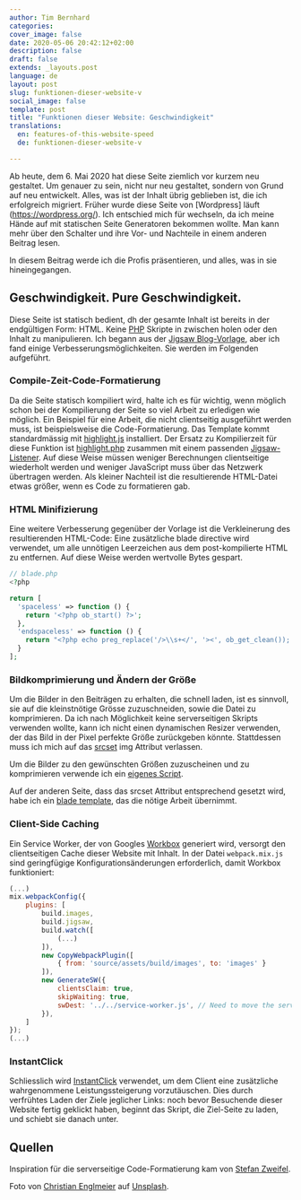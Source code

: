 ```yaml
---
author: Tim Bernhard
categories:
cover_image: false
date: 2020-05-06 20:42:12+02:00
description: false
draft: false
extends: _layouts.post
language: de
layout: post
slug: funktionen-dieser-website-v
social_image: false
template: post
title: "Funktionen dieser Website: Geschwindigkeit"
translations:
  en: features-of-this-website-speed
  de: funktionen-dieser-website-v

---
```


Ab heute, dem 6. Mai 2020 hat diese Seite ziemlich vor kurzem neu gestaltet.
Um genauer zu sein, nicht nur neu gestaltet, sondern von Grund auf neu entwickelt.
Alles, was ist der Inhalt übrig geblieben ist, die ich erfolgreich migriert.
Früher wurde diese Seite von [Wordpress] läuft (https://wordpress.org/).
Ich entschied mich für wechseln, da ich meine Hände auf mit statischen Seite Generatoren bekommen wollte.
Man kann mehr über den Schalter und ihre Vor- und Nachteile in einem anderen Beitrag lesen.

In diesem Beitrag werde ich die Profis präsentieren, und alles, was in sie hineingegangen.

## Geschwindigkeit. Pure Geschwindigkeit.

Diese Seite ist statisch bedient, dh der gesamte Inhalt ist bereits in der endgültigen Form: HTML.
Keine [PHP](https://php.net) Skripte in zwischen holen oder den Inhalt zu manipulieren.
Ich begann aus der [Jigsaw Blog-Vorlage](https://github.com/tightenco/jigsaw-blog-template/), aber ich fand einige Verbesserungsmöglichkeiten.
Sie werden im Folgenden aufgeführt.

### Compile-Zeit-Code-Formatierung

Da die Seite statisch kompiliert wird, halte ich es für wichtig, wenn möglich schon bei der Kompilierung der Seite so viel Arbeit zu erledigen wie möglich.
Ein Beispiel für eine Arbeit, die nicht clientseitig ausgeführt werden muss, ist beispielsweise die Code-Formatierung.
Das Template kommt standardmässig mit [highlight.js](https://highlightjs.org/usage/) installiert.
Der Ersatz zu Kompilierzeit für diese Funktion ist [highlight.php](https://github.com/scrivo/highlight.php) zusammen mit einem passenden [Jigsaw-Listener](https://github.com/GenieTim/genieblog.ch/blob/2dbcbd6369bceaafd2d4e1743d730c5e1d8e1bdd/listeners/HighlightCodeSyntax.php).
Auf diese Weise müssen weniger Berechnungen clientseitige wiederholt werden und weniger JavaScript muss über das Netzwerk übertragen werden.
Als kleiner Nachteil ist die resultierende HTML-Datei etwas größer, wenn es Code zu formatieren gab.

### HTML Minifizierung

Eine weitere Verbesserung gegenüber der Vorlage ist die Verkleinerung des resultierenden HTML-Code:
Eine zusätzliche blade directive wird verwendet, um alle unnötigen Leerzeichen aus dem post-kompilierte HTML zu entfernen.
Auf diese Weise werden wertvolle Bytes gespart.

```php
// blade.php
<?php

return [
  'spaceless' => function () {
    return '<?php ob_start() ?>';
  },
  'endspaceless' => function () {
    return "<?php echo preg_replace('/>\\s+</', '><', ob_get_clean()); ?>";
  }
];
```

### Bildkomprimierung und Ändern der Größe

Um die Bilder in den Beiträgen zu erhalten, die schnell laden, ist es sinnvoll, sie auf die kleinstnötige Grösse zuzuschneiden, sowie die Datei zu komprimieren.
Da ich nach Möglichkeit keine serverseitigen Skripts verwenden wollte, kann ich nicht einen dynamischen Resizer verwenden, der das Bild in der Pixel perfekte Größe zurückgeben könnte.
Stattdessen muss ich mich auf das [srcset](https://developer.mozilla.org/en-US/docs/Learn/HTML/Multimedia_and_embedding/Responsive_images) img Attribut verlassen.

Um die Bilder zu den gewünschten Größen zuzuscheinen und zu komprimieren verwende ich ein [eigenes Script](https://github.com/GenieTim/genieblog.ch/blob/2dbcbd6369bceaafd2d4e1743d730c5e1d8e1bdd/tasks/build.js#L17).

Auf der anderen Seite, dass das srcset Attribut entsprechend gesetzt wird, habe ich ein [blade template](https://github.com/GenieTim/genieblog.ch/blob/2dbcbd6369bceaafd2d4e1743d730c5e1d8e1bdd/source/_components/img.blade.php#L8), das die nötige Arbeit übernimmt.

### Client-Side Caching

Ein Service Worker, der von Googles [Workbox](https://developers.google.com/web/tools/workbox/modules/workbox-webpack-plugin) generiert wird, versorgt den clientseitigen Cache dieser Website mit Inhalt.
In der Datei `webpack.mix.js` sind geringfügige Konfigurationsänderungen erforderlich, damit Workbox funktioniert:

```js
(...)
mix.webpackConfig({
    plugins: [
        build.images,
        build.jigsaw,
        build.watch([
            (...)
        ]),
        new CopyWebpackPlugin([
            { from: 'source/assets/build/images', to: 'images' }
        ]),
        new GenerateSW({
            clientsClaim: true,
            skipWaiting: true,
            swDest: '../../service-worker.js', // Need to move the service-worker to the root
        }),
    ]
});
(...)
```

### InstantClick

Schliesslich wird [InstantClick](http://instantclick.io/) verwendet, um dem Client eine zusätzliche wahrgenommene Leistungssteigerung vorzutäuschen. 
Dies durch verfrühtes Laden der Ziele jeglicher Links: noch bevor Besuchende dieser Website fertig geklickt haben, beginnt das Skript, die Ziel-Seite zu laden, und schiebt sie danach unter.

## Quellen

Inspiration für die serverseitige Code-Formatierung kam von [Stefan Zweifel](https://stefanzweifel.io/posts/server-side-syntax-highlighting-with-jigsaw/).

Foto von [Christian Englmeier](https://unsplash.com/@christianem?utm_source=unsplash&utm_medium=referral&utm_content=credit) auf [Unsplash](https://unsplash.com/s/photos/speed?utm_source=unsplash&utm_medium=referral&utm_content=credit).
